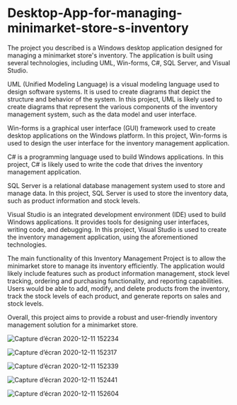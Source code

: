 # Desktop-App-for-managing-minimarket-store-s-inventory

The project you described is a Windows desktop application designed for managing a minimarket store's inventory. The application is built using several technologies, including UML, Win-forms, C#, SQL Server, and Visual Studio.

UML (Unified Modeling Language) is a visual modeling language used to design software systems. It is used to create diagrams that depict the structure and behavior of the system. In this project, UML is likely used to create diagrams that represent the various components of the inventory management system, such as the data model and user interface.

Win-forms is a graphical user interface (GUI) framework used to create desktop applications on the Windows platform. In this project, Win-forms is used to design the user interface for the inventory management application.

C# is a programming language used to build Windows applications. In this project, C# is likely used to write the code that drives the inventory management application.

SQL Server is a relational database management system used to store and manage data. In this project, SQL Server is used to store the inventory data, such as product information and stock levels.

Visual Studio is an integrated development environment (IDE) used to build Windows applications. It provides tools for designing user interfaces, writing code, and debugging. In this project, Visual Studio is used to create the inventory management application, using the aforementioned technologies.

The main functionality of this Inventory Management Project is to allow the minimarket store to manage its inventory efficiently. The application would likely include features such as product information management, stock level tracking, ordering and purchasing functionality, and reporting capabilities. Users would be able to add, modify, and delete products from the inventory, track the stock levels of each product, and generate reports on sales and stock levels.

Overall, this project aims to provide a robust and user-friendly inventory management solution for a minimarket store.


![Capture d’écran 2020-12-11 152234](https://user-images.githubusercontent.com/71756594/235040784-32fbdd82-089b-4c9f-8bbe-2cfae5559b9e.png)


![Capture d’écran 2020-12-11 152317](https://user-images.githubusercontent.com/71756594/235040842-9193019e-5909-4154-80a9-522b2fbb1ed6.png)


![Capture d’écran 2020-12-11 152339](https://user-images.githubusercontent.com/71756594/235040856-712023b5-c3ef-4159-baaa-60aa445c9c44.png)

![Capture d’écran 2020-12-11 152441](https://user-images.githubusercontent.com/71756594/235040872-cea1fb0a-5f31-42de-8932-25ea8c7d7151.png)


![Capture d’écran 2020-12-11 152604](https://user-images.githubusercontent.com/71756594/235040878-c5299638-f28d-4794-a746-78b6a351b58b.png)





